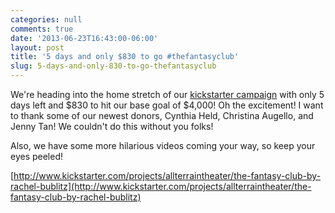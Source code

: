 ```yaml
---
categories: null
comments: true
date: '2013-06-23T16:43:00-06:00'
layout: post
title: '5 days and only $830 to go #thefantasyclub'
slug: 5-days-and-only-830-to-go-thefantasyclub
---
```


We're heading into the home stretch of our [kickstarter campaign](http://www.kickstarter.com/projects/allterraintheater/the-fantasy-club-by-rachel-bublitz) with only 5 days left and $830 to hit our base goal of $4,000! Oh the excitement! I want to thank some of our newest donors, Cynthia Held, Christina Augello, and Jenny Tan! We couldn't do this without you folks! 

Also, we have some more hilarious videos coming your way, so keep your eyes peeled!

[http://www.kickstarter.com/projects/allterraintheater/the-fantasy-club-by-rachel-bublitz](http://www.kickstarter.com/projects/allterraintheater/the-fantasy-club-by-rachel-bublitz)